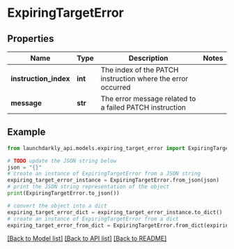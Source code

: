 # ExpiringTargetError


## Properties

Name | Type | Description | Notes
------------ | ------------- | ------------- | -------------
**instruction_index** | **int** | The index of the PATCH instruction where the error occurred | 
**message** | **str** | The error message related to a failed PATCH instruction | 

## Example

```python
from launchdarkly_api.models.expiring_target_error import ExpiringTargetError

# TODO update the JSON string below
json = "{}"
# create an instance of ExpiringTargetError from a JSON string
expiring_target_error_instance = ExpiringTargetError.from_json(json)
# print the JSON string representation of the object
print(ExpiringTargetError.to_json())

# convert the object into a dict
expiring_target_error_dict = expiring_target_error_instance.to_dict()
# create an instance of ExpiringTargetError from a dict
expiring_target_error_from_dict = ExpiringTargetError.from_dict(expiring_target_error_dict)
```
[[Back to Model list]](../README.md#documentation-for-models) [[Back to API list]](../README.md#documentation-for-api-endpoints) [[Back to README]](../README.md)


